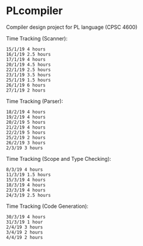 # PLcompiler

Compiler design project for PL language (CPSC 4600)

Time Tracking (Scanner):

```
15/1/19 4 hours
16/1/19 2.5 hours
17/1/19 4 hours
20/1/19 4.5 hours
22/1/19 2.5 hours
23/1/19 3.5 hours
25/1/19 1.5 hours
26/1/19 6 hours
27/1/19 2 hours
```

Time Tracking (Parser):

```
18/2/19 4 hours
19/2/19 4 hours
20/2/19 5 hours
21/2/19 4 hours
22/2/19 5 hours
25/2/19 2 hours
26/2/19 3 hours
2/3/19 3 hours
```

Time Tracking (Scope and Type Checking):

```
8/3/19 4 hours
11/3/19 1.5 hours
15/3/19 4 hours
18/3/19 4 hours
23/3/19 4 hours
24/3/19 2.5 hours
```

Time Tracking (Code Generation):

```
30/3/19 4 hours
31/3/19 1 hour
2/4/19 3 hours
3/4/19 2 hours
4/4/19 2 hours
```
